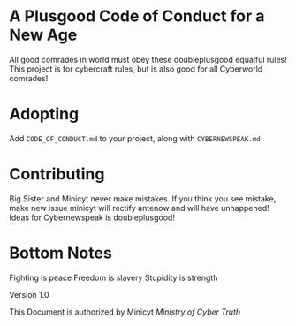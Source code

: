 # A Plusgood Code of Conduct for a New Age
All good comrades in world must obey these doubleplusgood equalful rules! This project is for cybercraft rules, but is also good for all Cyberworld comrades!


# Adopting 
Add `CODE_OF_CONDUCT.md` to your project, along with `CYBERNEWSPEAK.md`


# Contributing
Big Sister and Minicyt never make mistakes. If you think you see mistake, make new issue minicyt will rectify antenow and will have unhappened! Ideas for Cybernewspeak is doubleplusgood!


# Bottom Notes
Fighting is peace
Freedom is slavery
Stupidity is strength

Version 1.0

This Document is authorized by Minicyt *Ministry of Cyber Truth*
